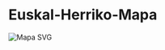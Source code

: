 # Euskal-Herriko-Mapa
![Mapa SVG](https://upload.wikimedia.org/wikipedia/commons/thumb/9/98/Euskal_Herria_municipalities.svg/1000px-Euskal_Herria_municipalities.svg.png)
